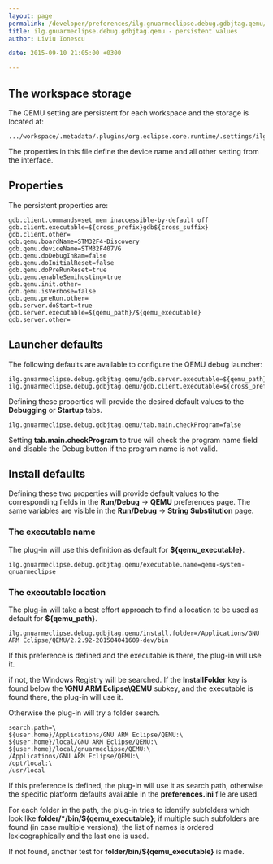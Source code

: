 ```yaml
---
layout: page
permalink: /developer/preferences/ilg.gnuarmeclipse.debug.gdbjtag.qemu/
title: ilg.gnuarmeclipse.debug.gdbjtag.qemu - persistent values
author: Liviu Ionescu

date: 2015-09-10 21:05:00 +0300

---
```


The workspace storage
---------------------

The QEMU setting are persistent for each workspace and the storage is located at:

    .../workspace/.metadata/.plugins/org.eclipse.core.runtime/.settings/ilg.gnuarmeclipse.debug.gdbjtag.qemu.prefs

The properties in this file define the device name and all other setting from the interface.

## Properties
The persistent properties are:

    gdb.client.commands=set mem inaccessible-by-default off
    gdb.client.executable=${cross_prefix}gdb${cross_suffix}
    gdb.client.other=
    gdb.qemu.boardName=STM32F4-Discovery
    gdb.qemu.deviceName=STM32F407VG
    gdb.qemu.doDebugInRam=false
    gdb.qemu.doInitialReset=false
    gdb.qemu.doPreRunReset=true
    gdb.qemu.enableSemihosting=true
    gdb.qemu.init.other=
    gdb.qemu.isVerbose=false
    gdb.qemu.preRun.other=
    gdb.server.doStart=true
    gdb.server.executable=${qemu_path}/${qemu_executable}
    gdb.server.other=


## Launcher defaults

The following defaults are available to configure the QEMU debug launcher:

    ilg.gnuarmeclipse.debug.gdbjtag.qemu/gdb.server.executable=${qemu_path}/${qemu_executable}
    ilg.gnuarmeclipse.debug.gdbjtag.qemu/gdb.client.executable=${cross_prefix}gdb${cross_suffix}

Defining these properties will provide the desired default values to the **Debugging** or **Startup** tabs.

    ilg.gnuarmeclipse.debug.gdbjtag.qemu/tab.main.checkProgram=false

Setting **tab.main.checkProgram** to true will check the program name field and disable the Debug button if the program name is not valid.

## Install defaults

Defining these two properties will provide default values to the corresponding fields in the **Run/Debug** → **QEMU** preferences page. The same variables are visible in the **Run/Debug** → **String Substitution** page.

### The executable name

The plug-in will use this definition as default for **${qemu_executable}**.

    ilg.gnuarmeclipse.debug.gdbjtag.qemu/executable.name=qemu-system-gnuarmeclipse

### The executable location

The plug-in will take a best effort approach to find a location to be used as default for **${qemu_path}**.

    ilg.gnuarmeclipse.debug.gdbjtag.qemu/install.folder=/Applications/GNU ARM Eclipse/QEMU/2.2.92-201504041609-dev/bin

If this preference is defined and the executable is there, the plug-in will use it.

if not, the Windows Registry will be searched. If the **InstallFolder** key is found below the **\\GNU ARM Eclipse\\QEMU** subkey, and the executable is found there, the plug-in will use it.

Otherwise the plug-in will try a folder search.

    search.path=\
    ${user.home}/Applications/GNU ARM Eclipse/QEMU:\
    ${user.home}/local/GNU ARM Eclipse/QEMU:\
    ${user.home}/local/gnuarmeclipse/QEMU:\
    /Applications/GNU ARM Eclipse/QEMU:\
    /opt/local:\
    /usr/local

If this preference is defined, the plug-in will use it as search path, otherwise the specific platform defaults available in the **preferences.ini** file are used.

For each folder in the path, the plug-in tries to identify subfolders which look like **folder/\*/bin/${qemu_executable}**; if multiple such subfolders are found (in case multiple versions), the list of names is ordered lexicographically and the last one is used.

If not found, another test for **folder/bin/${qemu_executable}** is made.
